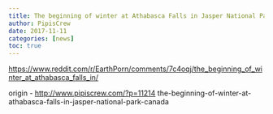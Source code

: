```yaml
---
title: The beginning of winter at Athabasca Falls in Jasper National Park, Canada
author: PipisCrew
date: 2017-11-11
categories: [news]
toc: true
---
```


https://www.reddit.com/r/EarthPorn/comments/7c4oqj/the_beginning_of_winter_at_athabasca_falls_in/

origin - http://www.pipiscrew.com/?p=11214 the-beginning-of-winter-at-athabasca-falls-in-jasper-national-park-canada